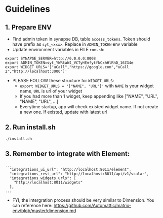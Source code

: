 # Guidelines

## 1. Prepare ENV
- Find admin token in synapse DB, table `access_tokens`. Token should have prefix as `syt_<xxx>`. Replace in `ADMIN_TOKEN` env variable
- Update environment variables in FILE `run.sh`:
```
export SYNAPSE_SERVER=http://0.0.0.0:8008
export ADMIN_TOKEN=syt_YWRtaW4_VCTyHEmfytfkCxhHlRhD_16ZG4e
export WIDGET_URLS='["uCall","https://google.com","uCall 2","http://localhost:3000"]'
```
- PLEASE FOLLOW these structure for `WIDGET_URLS`:
  - `export WIDGET_URLS = '["NAME", "URL"]'` with `NAME` is your widget name, `URL` is url of your widget
  - If you had more than 1 widget, keep appending like ["NAME", "URL", "NAME", "URL", ...]
  - Everytime startup, app will check existed widget name. If not create a new one. If existed, update with latest url

## 2. Run install.sh
```
./install.sh
```

## 3. Remember to integrate with Element:
```
...
  "integrations_ui_url": "http://localhost:8011/element",
  "integrations_rest_url": "http://localhost:8011/api/v1/scalar",
  "integrations_widgets_urls": [
    "http://localhost:8011/widgets"
  ],
...
```

- FYI, the intergration process should be very similar to Dimension. You can reference here: https://github.com/Automattic/matrix-env/blob/master/dimension.md